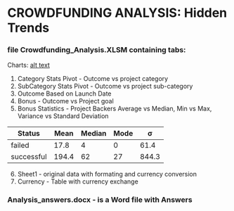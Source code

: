 # CROWDFUNDING ANALYSIS: Hidden Trends 
### file Crowdfunding_Analysis.XLSM containing tabs:
Charts: 
[alt text](https://github.com/ykrasnikov/Crowdfunding_Analysis/blob/main/Images/charts_png.png "crowdfunding analysis")
1. Category Stats Pivot - Outcome vs project category 
2. SubCategory Stats Pivot - Outcome vs project sub-category 
3. Outcome Based on Launch Date 
4. Bonus - Outcome vs Project goal   
5. Bonus Statistics - Project Backers  Average vs Median, Min vs Max, 
Variance vs Standard Deviation   

| Status | Mean | Median | Mode | **σ** |
| --- | ---| --- | ---| --- |
| failed | 17.8 | 4 | 0 | 61.4 |
| successful | 194.4 | 62 | 27 | 844.3 |

6.   Sheet1 - original data with formating and currency conversion  
7.   Currency - Table with currency exchange  
### Analysis_answers.docx - is a Word file with Answers
